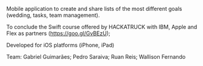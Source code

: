 Mobile application to create and share lists of the most different goals (wedding, tasks, team management). 

To conclude the Swift course offered by HACKATRUCK with IBM, Apple and Flex as partners (https://goo.gl/GvBEzU);

Developed for iOS platforms (iPhone, iPad)

Team: 
Gabriel Guimarães;
Pedro Saraiva;
Ruan Reis;
Wallison Fernando

